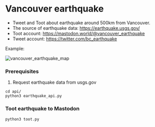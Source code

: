 # Vancouver earthquake

- Tweet and Toot about earthquake around 500km from Vancouver.
- The source of earthquake data: https://earthquake.usgs.gov/
- Toot account: https://mastodon.world/@vancouver_earthquake
- Tweet account: https://twitter.com/bc_earthquake

Example:

![vancouver_earthquake_map](https://user-images.githubusercontent.com/20311850/222644497-329c4458-c149-42a3-89ff-7a2e14f90779.png)


### Prerequisites 
1. Request earthquake data from usgs.gov
```
cd api/
python3 earthquake_api.py
```

### Toot earthquake to Mastodon
```
python3 toot.py
```
